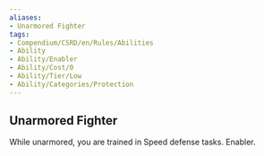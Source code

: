```yaml
---
aliases:
- Unarmored Fighter
tags:
- Compendium/CSRD/en/Rules/Abilities
- Ability
- Ability/Enabler
- Ability/Cost/0
- Ability/Tier/Low
- Ability/Categories/Protection
---
```


  
## Unarmored Fighter  
While unarmored, you are trained in Speed defense tasks. Enabler.